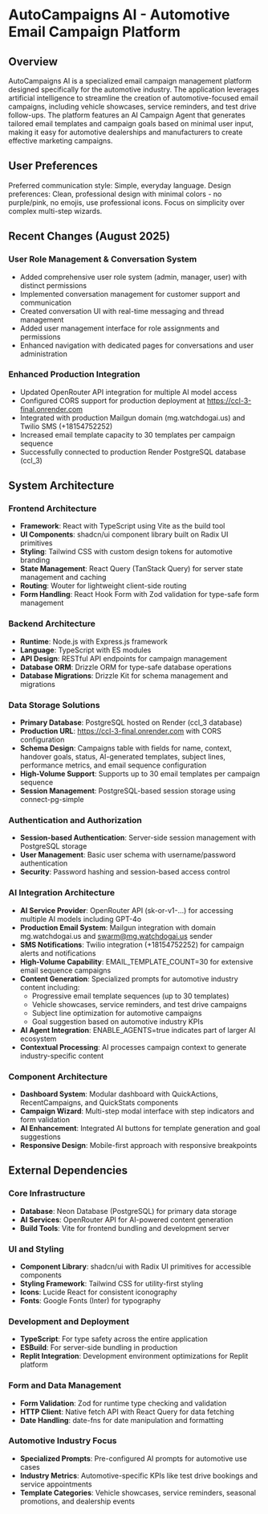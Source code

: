 # AutoCampaigns AI - Automotive Email Campaign Platform

## Overview

AutoCampaigns AI is a specialized email campaign management platform designed specifically for the automotive industry. The application leverages artificial intelligence to streamline the creation of automotive-focused email campaigns, including vehicle showcases, service reminders, and test drive follow-ups. The platform features an AI Campaign Agent that generates tailored email templates and campaign goals based on minimal user input, making it easy for automotive dealerships and manufacturers to create effective marketing campaigns.

## User Preferences

Preferred communication style: Simple, everyday language.
Design preferences: Clean, professional design with minimal colors - no purple/pink, no emojis, use professional icons. Focus on simplicity over complex multi-step wizards.

## Recent Changes (August 2025)

### User Role Management & Conversation System
- Added comprehensive user role system (admin, manager, user) with distinct permissions
- Implemented conversation management for customer support and communication
- Created conversation UI with real-time messaging and thread management
- Added user management interface for role assignments and permissions
- Enhanced navigation with dedicated pages for conversations and user administration

### Enhanced Production Integration
- Updated OpenRouter API integration for multiple AI model access
- Configured CORS support for production deployment at https://ccl-3-final.onrender.com
- Integrated with production Mailgun domain (mg.watchdogai.us) and Twilio SMS (+18154752252)
- Increased email template capacity to 30 templates per campaign sequence
- Successfully connected to production Render PostgreSQL database (ccl_3)

## System Architecture

### Frontend Architecture
- **Framework**: React with TypeScript using Vite as the build tool
- **UI Components**: shadcn/ui component library built on Radix UI primitives
- **Styling**: Tailwind CSS with custom design tokens for automotive branding
- **State Management**: React Query (TanStack Query) for server state management and caching
- **Routing**: Wouter for lightweight client-side routing
- **Form Handling**: React Hook Form with Zod validation for type-safe form management

### Backend Architecture
- **Runtime**: Node.js with Express.js framework
- **Language**: TypeScript with ES modules
- **API Design**: RESTful API endpoints for campaign management
- **Database ORM**: Drizzle ORM for type-safe database operations
- **Database Migrations**: Drizzle Kit for schema management and migrations

### Data Storage Solutions
- **Primary Database**: PostgreSQL hosted on Render (ccl_3 database)
- **Production URL**: https://ccl-3-final.onrender.com with CORS configuration
- **Schema Design**: Campaigns table with fields for name, context, handover goals, status, AI-generated templates, subject lines, performance metrics, and email sequence configuration
- **High-Volume Support**: Supports up to 30 email templates per campaign sequence
- **Session Management**: PostgreSQL-based session storage using connect-pg-simple

### Authentication and Authorization
- **Session-based Authentication**: Server-side session management with PostgreSQL storage
- **User Management**: Basic user schema with username/password authentication
- **Security**: Password hashing and session-based access control

### AI Integration Architecture
- **AI Service Provider**: OpenRouter API (sk-or-v1-...) for accessing multiple AI models including GPT-4o
- **Production Email System**: Mailgun integration with domain mg.watchdogai.us and swarm@mg.watchdogai.us sender
- **SMS Notifications**: Twilio integration (+18154752252) for campaign alerts and notifications
- **High-Volume Capability**: EMAIL_TEMPLATE_COUNT=30 for extensive email sequence campaigns
- **Content Generation**: Specialized prompts for automotive industry content including:
  - Progressive email template sequences (up to 30 templates)
  - Vehicle showcases, service reminders, and test drive campaigns
  - Subject line optimization for automotive campaigns
  - Goal suggestion based on automotive industry KPIs
- **AI Agent Integration**: ENABLE_AGENTS=true indicates part of larger AI ecosystem
- **Contextual Processing**: AI processes campaign context to generate industry-specific content

### Component Architecture
- **Dashboard System**: Modular dashboard with QuickActions, RecentCampaigns, and QuickStats components
- **Campaign Wizard**: Multi-step modal interface with step indicators and form validation
- **AI Enhancement**: Integrated AI buttons for template generation and goal suggestions
- **Responsive Design**: Mobile-first approach with responsive breakpoints

## External Dependencies

### Core Infrastructure
- **Database**: Neon Database (PostgreSQL) for primary data storage
- **AI Services**: OpenRouter API for AI-powered content generation
- **Build Tools**: Vite for frontend bundling and development server

### UI and Styling
- **Component Library**: shadcn/ui with Radix UI primitives for accessible components
- **Styling Framework**: Tailwind CSS for utility-first styling
- **Icons**: Lucide React for consistent iconography
- **Fonts**: Google Fonts (Inter) for typography

### Development and Deployment
- **TypeScript**: For type safety across the entire application
- **ESBuild**: For server-side bundling in production
- **Replit Integration**: Development environment optimizations for Replit platform

### Form and Data Management
- **Form Validation**: Zod for runtime type checking and validation
- **HTTP Client**: Native fetch API with React Query for data fetching
- **Date Handling**: date-fns for date manipulation and formatting

### Automotive Industry Focus
- **Specialized Prompts**: Pre-configured AI prompts for automotive use cases
- **Industry Metrics**: Automotive-specific KPIs like test drive bookings and service appointments
- **Template Categories**: Vehicle showcases, service reminders, seasonal promotions, and dealership events